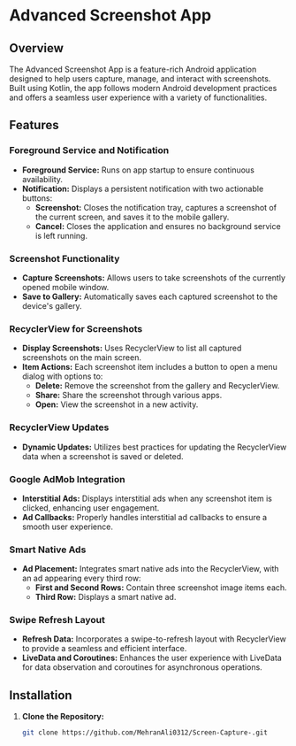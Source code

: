 # Advanced Screenshot App

## Overview

The Advanced Screenshot App is a feature-rich Android application designed to help users capture, manage, and interact with screenshots. Built using Kotlin, the app follows modern Android development practices and offers a seamless user experience with a variety of functionalities.

## Features

### Foreground Service and Notification
- **Foreground Service:** Runs on app startup to ensure continuous availability.
- **Notification:** Displays a persistent notification with two actionable buttons:
  - **Screenshot:** Closes the notification tray, captures a screenshot of the current screen, and saves it to the mobile gallery.
  - **Cancel:** Closes the application and ensures no background service is left running.

### Screenshot Functionality
- **Capture Screenshots:** Allows users to take screenshots of the currently opened mobile window.
- **Save to Gallery:** Automatically saves each captured screenshot to the device's gallery.

### RecyclerView for Screenshots
- **Display Screenshots:** Uses RecyclerView to list all captured screenshots on the main screen.
- **Item Actions:** Each screenshot item includes a button to open a menu dialog with options to:
  - **Delete:** Remove the screenshot from the gallery and RecyclerView.
  - **Share:** Share the screenshot through various apps.
  - **Open:** View the screenshot in a new activity.

### RecyclerView Updates
- **Dynamic Updates:** Utilizes best practices for updating the RecyclerView data when a screenshot is saved or deleted.

### Google AdMob Integration
- **Interstitial Ads:** Displays interstitial ads when any screenshot item is clicked, enhancing user engagement.
- **Ad Callbacks:** Properly handles interstitial ad callbacks to ensure a smooth user experience.

### Smart Native Ads
- **Ad Placement:** Integrates smart native ads into the RecyclerView, with an ad appearing every third row:
  - **First and Second Rows:** Contain three screenshot image items each.
  - **Third Row:** Displays a smart native ad.

### Swipe Refresh Layout
- **Refresh Data:** Incorporates a swipe-to-refresh layout with RecyclerView to provide a seamless and efficient interface.
- **LiveData and Coroutines:** Enhances the user experience with LiveData for data observation and coroutines for asynchronous operations.

## Installation

1. **Clone the Repository:**
   ```bash
   git clone https://github.com/MehranAli0312/Screen-Capture-.git
